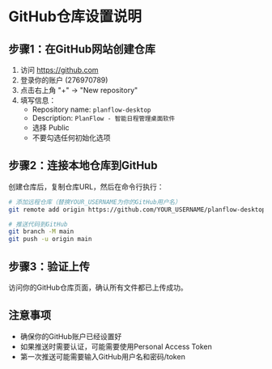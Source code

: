 # GitHub仓库设置说明

## 步骤1：在GitHub网站创建仓库

1. 访问 https://github.com
2. 登录你的账户 (276970789)
3. 点击右上角 "+" -> "New repository"
4. 填写信息：
   - Repository name: `planflow-desktop`
   - Description: `PlanFlow - 智能日程管理桌面软件`
   - 选择 Public
   - 不要勾选任何初始化选项

## 步骤2：连接本地仓库到GitHub

创建仓库后，复制仓库URL，然后在命令行执行：

```bash
# 添加远程仓库（替换YOUR_USERNAME为你的GitHub用户名）
git remote add origin https://github.com/YOUR_USERNAME/planflow-desktop.git

# 推送代码到GitHub
git branch -M main
git push -u origin main
```

## 步骤3：验证上传

访问你的GitHub仓库页面，确认所有文件都已上传成功。

## 注意事项

- 确保你的GitHub账户已经设置好
- 如果推送时需要认证，可能需要使用Personal Access Token
- 第一次推送可能需要输入GitHub用户名和密码/token 